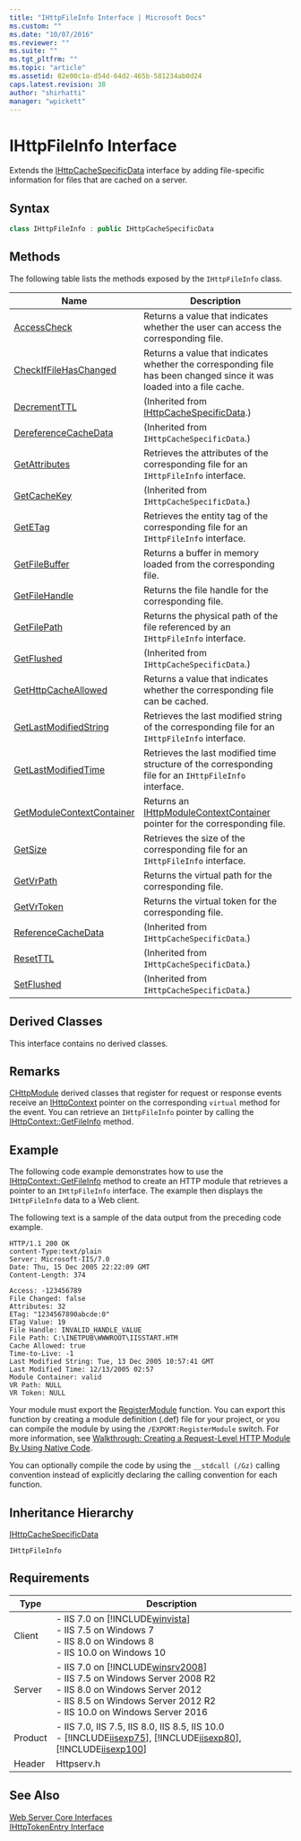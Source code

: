 ```yaml
---
title: "IHttpFileInfo Interface | Microsoft Docs"
ms.custom: ""
ms.date: "10/07/2016"
ms.reviewer: ""
ms.suite: ""
ms.tgt_pltfrm: ""
ms.topic: "article"
ms.assetid: 82e00c1a-d54d-64d2-465b-581234ab0d24
caps.latest.revision: 38
author: "shirhatti"
manager: "wpickett"
---
```

# IHttpFileInfo Interface
Extends the [IHttpCacheSpecificData](../../web-development-reference\native-code-api-reference/ihttpcachespecificdata-interface.md) interface by adding file-specific information for files that are cached on a server.  
  
## Syntax  
  
```cpp  
class IHttpFileInfo : public IHttpCacheSpecificData  
```  
  
## Methods  
 The following table lists the methods exposed by the `IHttpFileInfo` class.  
  
|Name|Description|  
|----------|-----------------|  
|[AccessCheck](../../web-development-reference\native-code-api-reference/ihttpfileinfo-accesscheck-method.md)|Returns a value that indicates whether the user can access the corresponding file.|  
|[CheckIfFileHasChanged](../../web-development-reference\native-code-api-reference/ihttpfileinfo-checkiffilehaschanged-method.md)|Returns a value that indicates whether the corresponding file has been changed since it was loaded into a file cache.|  
|[DecrementTTL](../../web-development-reference\native-code-api-reference/ihttpcachespecificdata-decrementttl-method.md)|(Inherited from [IHttpCacheSpecificData](../../web-development-reference\native-code-api-reference/ihttpcachespecificdata-interface.md).)|  
|[DereferenceCacheData](../../web-development-reference\native-code-api-reference/ihttpcachespecificdata-dereferencecachedata-method.md)|(Inherited from `IHttpCacheSpecificData`.)|  
|[GetAttributes](../../web-development-reference\native-code-api-reference/ihttpfileinfo-getattributes-method.md)|Retrieves the attributes of the corresponding file for an `IHttpFileInfo` interface.|  
|[GetCacheKey](../../web-development-reference\native-code-api-reference/ihttpcachespecificdata-getcachekey-method.md)|(Inherited from `IHttpCacheSpecificData`.)|  
|[GetETag](../../web-development-reference\native-code-api-reference/ihttpfileinfo-getetag-method.md)|Retrieves the entity tag of the corresponding file for an `IHttpFileInfo` interface.|  
|[GetFileBuffer](../../web-development-reference\native-code-api-reference/ihttpfileinfo-getfilebuffer-method.md)|Returns a buffer in memory loaded from the corresponding file.|  
|[GetFileHandle](../../web-development-reference\native-code-api-reference/ihttpfileinfo-getfilehandle-method.md)|Returns the file handle for the corresponding file.|  
|[GetFilePath](../../web-development-reference\native-code-api-reference/ihttpfileinfo-getfilepath-method.md)|Returns the physical path of the file referenced by an `IHttpFileInfo` interface.|  
|[GetFlushed](../../web-development-reference\native-code-api-reference/ihttpcachespecificdata-getflushed-method.md)|(Inherited from `IHttpCacheSpecificData`.)|  
|[GetHttpCacheAllowed](../../web-development-reference\native-code-api-reference/ihttpfileinfo-gethttpcacheallowed-method.md)|Returns a value that indicates whether the corresponding file can be cached.|  
|[GetLastModifiedString](../../web-development-reference\native-code-api-reference/ihttpfileinfo-getlastmodifiedstring-method.md)|Retrieves the last modified string of the corresponding file for an `IHttpFileInfo` interface.|  
|[GetLastModifiedTime](../../web-development-reference\native-code-api-reference/ihttpfileinfo-getlastmodifiedtime-method.md)|Retrieves the last modified time structure of the corresponding file for an `IHttpFileInfo` interface.|  
|[GetModuleContextContainer](../../web-development-reference\native-code-api-reference/ihttpfileinfo-getmodulecontextcontainer-method.md)|Returns an [IHttpModuleContextContainer](../../web-development-reference\native-code-api-reference/ihttpmodulecontextcontainer-interface.md) pointer for the corresponding file.|  
|[GetSize](../../web-development-reference\native-code-api-reference/ihttpfileinfo-getsize-method.md)|Retrieves the size of the corresponding file for an `IHttpFileInfo` interface.|  
|[GetVrPath](../../web-development-reference\native-code-api-reference/ihttpfileinfo-getvrpath-method.md)|Returns the virtual path for the corresponding file.|  
|[GetVrToken](../../web-development-reference\native-code-api-reference/ihttpfileinfo-getvrtoken-method.md)|Returns the virtual token for the corresponding file.|  
|[ReferenceCacheData](../../web-development-reference\native-code-api-reference/ihttpcachespecificdata-referencecachedata-method.md)|(Inherited from `IHttpCacheSpecificData`.)|  
|[ResetTTL](../../web-development-reference\native-code-api-reference/ihttpcachespecificdata-resetttl-method.md)|(Inherited from `IHttpCacheSpecificData`.)|  
|[SetFlushed](../../web-development-reference\native-code-api-reference/ihttpcachespecificdata-setflushed-method.md)|(Inherited from `IHttpCacheSpecificData`.)|  
  
## Derived Classes  
 This interface contains no derived classes.  
  
## Remarks  
 [CHttpModule](../../web-development-reference\native-code-api-reference/chttpmodule-class.md) derived classes that register for request or response events receive an [IHttpContext](../../web-development-reference\native-code-api-reference/ihttpcontext-interface.md) pointer on the corresponding `virtual` method for the event. You can retrieve an `IHttpFileInfo` pointer by calling the [IHttpContext::GetFileInfo](../../web-development-reference\native-code-api-reference/ihttpcontext-getfileinfo-method.md) method.  
  
## Example  
 The following code example demonstrates how to use the [IHttpContext::GetFileInfo](../../web-development-reference\native-code-api-reference/ihttpcontext-getfileinfo-method.md) method to create an HTTP module that retrieves a pointer to an `IHttpFileInfo` interface. The example then displays the `IHttpFileInfo` data to a Web client.  
  
<!-- TODO: review snippet reference  [!CODE [IHttpFileInfo#1](IHttpFileInfo#1)]  -->  
  
 The following text is a sample of the data output from the preceding code example.  
  
```  
HTTP/1.1 200 OK  
content-Type:text/plain  
Server: Microsoft-IIS/7.0  
Date: Thu, 15 Dec 2005 22:22:09 GMT  
Content-Length: 374  
  
Access: -123456789  
File Changed: false  
Attributes: 32  
ETag: "1234567890abcde:0"  
ETag Value: 19  
File Handle: INVALID_HANDLE_VALUE  
File Path: C:\INETPUB\WWWROOT\IISSTART.HTM  
Cache Allowed: true  
Time-to-Live: -1  
Last Modified String: Tue, 13 Dec 2005 10:57:41 GMT  
Last Modified Time: 12/13/2005 02:57  
Module Container: valid  
VR Path: NULL  
VR Token: NULL  
```  
  
 Your module must export the [RegisterModule](../../web-development-reference\native-code-api-reference/pfn-registermodule-function.md) function. You can export this function by creating a module definition (.def) file for your project, or you can compile the module by using the `/EXPORT:RegisterModule` switch. For more information, see [Walkthrough: Creating a Request-Level HTTP Module By Using Native Code](../../web-development-reference\native-code-development-overview\walkthrough-creating-a-request-level-http-module-by-using-native-code.md).  
  
 You can optionally compile the code by using the `__stdcall (/Gz)` calling convention instead of explicitly declaring the calling convention for each function.  
  
## Inheritance Hierarchy  
 [IHttpCacheSpecificData](../../web-development-reference\native-code-api-reference/ihttpcachespecificdata-interface.md)  
  
 `IHttpFileInfo`  
  
## Requirements  
  
|Type|Description|  
|----------|-----------------|  
|Client|-   IIS 7.0 on [!INCLUDE[winvista](../../wmi-provider/includes/winvista-md.md)]<br />-   IIS 7.5 on Windows 7<br />-   IIS 8.0 on Windows 8<br />-   IIS 10.0 on Windows 10|  
|Server|-   IIS 7.0 on [!INCLUDE[winsrv2008](../../wmi-provider/includes/winsrv2008-md.md)]<br />-   IIS 7.5 on Windows Server 2008 R2<br />-   IIS 8.0 on Windows Server 2012<br />-   IIS 8.5 on Windows Server 2012 R2<br />-   IIS 10.0 on Windows Server 2016|  
|Product|-   IIS 7.0, IIS 7.5, IIS 8.0, IIS 8.5, IIS 10.0<br />-   [!INCLUDE[iisexp75](../../web-development-reference/native-code-api-reference/includes/iisexp75-md.md)], [!INCLUDE[iisexp80](../../web-development-reference/native-code-api-reference/includes/iisexp80-md.md)], [!INCLUDE[iisexp100](../../web-development-reference/native-code-api-reference/includes/iisexp100-md.md)]|  
|Header|Httpserv.h|  
  
## See Also  
 [Web Server Core Interfaces](../../web-development-reference\native-code-api-reference/web-server-core-interfaces.md)   
 [IHttpTokenEntry Interface](../../web-development-reference\native-code-api-reference/ihttptokenentry-interface.md)